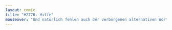 ```yaml
---
layout: comic
title: "#2776: Hilfe"
mouseover: "Und natürlich fehlen auch der verborgenen alternativen Wortaneinanderreihung alle kriech-reptilienförmigen Mitglieder der Alphabete."
---
```

